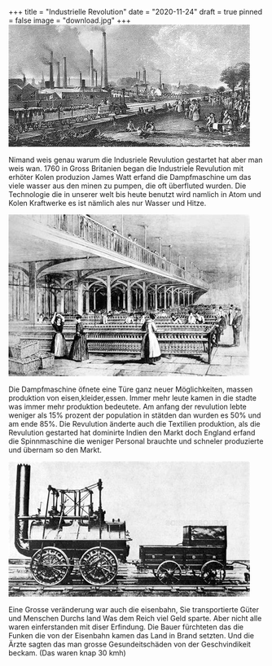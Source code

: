 +++
title = "Industrielle Revolution"
date = "2020-11-24"
draft = true
pinned = false
image = "download.jpg"
+++
![](download.jpg)

Nimand weis genau warum die Indusriele Revulution gestartet hat aber man weis wan. 1760 in Gross Britanien  began die Industriele Revulution mit erhöter Kolen produzion James Watt erfand die Dampfmaschine um das viele wasser aus den minen zu pumpen, die oft überfluted wurden. Die Technologie die in unserer welt bis heute benutzt wird namlich in Atom und Kolen Kraftwerke es ist nämlich ales nur Wasser und Hitze. 

![Eine Textilien Fabrick](download-11-.jpg)

Die Dampfmaschine öfnete eine Türe ganz neuer Möglichkeiten, massen produktion von eisen,kleider,essen. Immer mehr leute kamen in die stadte was immer mehr produktion bedeutete. Am anfang der revulution lebte weniger als 15% prozent der population in stätden dan wurden es 50% und am ende 85%. Die Revulution änderte auch die Textilien produktion, als die Revulution gestarted hat dominirte Indien den Markt doch England erfand die Spinnmaschine die weniger Personal brauchte und schneler produzierte und übernam so den Markt.

![Eine der ersten eisenbäne](download-61-.jpg)

Eine Grosse veränderung war auch die eisenbahn, Sie transportierte  Güter und Menschen Durchs land Was dem Reich viel Geld sparte. Aber nicht alle waren einferstanden mit diser Erfindung. Die Bauer fürchteten das die Funken die von der Eisenbahn kamen das Land in Brand setzten. Und die Ärzte sagten das man grosse Gesundeitschäden von der Geschvindikeit beckam. (Das waren knap 30 kmh)